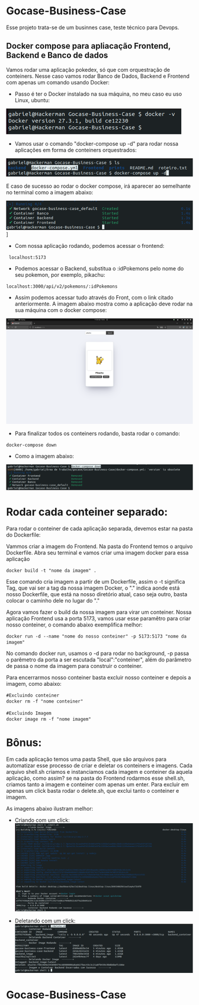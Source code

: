 # Gocase-Business-Case

Esse projeto trata-se de um businnes case, teste técnico para Devops.

## Docker compose para apliacação Frontend, Backend e Banco de dados

Vamos rodar uma aplicação pokedex, só que com orquestração de conteiners.
Nesse caso vamos rodar Banco de Dados, Backend e Frontend com apenas um comando usando Docker:

- Passo é ter o Docker instalado na sua máquina, no meu caso eu uso Linux, ubuntu:

![](https://github.com/Hypothasis/Gocase-Business-Case/blob/main/prints/docker_v.png)

- Vamos usar o comando "docker-compose up -d"  para rodar nossa aplicações em forma de conteiners orquestrados:

![](https://github.com/Hypothasis/Gocase-Business-Case/blob/main/prints/docker_compose.png)

E caso de sucesso ao rodar o docker compose, irá aparecer ao semelhante no terminal como a imagem abaixo:

![](https://github.com/Hypothasis/Gocase-Business-Case/blob/main/prints/docker_compose_sucess.png)]

- Com nossa aplicação rodando, podemos acessar o frontend:

```
 localhost:5173
```
- Podemos acessar o Backend, substitua o :idPokemons pelo nome do seu pokemon, por exemplo, pikachu:

```
localhost:3000/api/v2/pokemons/:idPokemons
```

- Assim podemos acessar tudo através do Front, com o link citado anteriormente. A imagem abaixo mostra como a aplicação deve rodar na sua máquina com o docker compose:

![](https://github.com/Hypothasis/Gocase-Business-Case/blob/main/prints/app_running.png)

- Para finalizar todos os conteiners rodando, basta rodar o comando:

```
docker-compose down
```

- Como a imagem abaixo:

![](https://github.com/Hypothasis/Gocase-Business-Case/blob/main/prints/docker_compose_down.png)

# Rodar cada conteiner separado:

Para rodar o conteiner de cada aplicação separada, devemos estar na pasta do Dockerfile:

Vammos criar a imagem do Frontend. Na pasta do Frontend temos o arquivo Dockerfile. Abra seu terminal e vamos criar uma imagem docker para essa aplicação

```
docker build -t "nome da imagem" .
```
Esse comando cria imagem a partir de um Dockerfile, assim o -t significa Tag, que vai ser a tag da nossa imagem Docker, o "." indica aonde está nosso Dockerfile, que está na nosso diretório atual, caso seja outro, basta colocar o caminho dele no lugar do "."

Agora vamos fazer o build da nossa imagem para virar um conteiner. Nossa aplicação Frontend usa a porta 5173, vamos usar esse paramêtro para criar nosso conteiner, o comando abaixo exemplifica melhor:

```
docker run -d --name "nome do nosso conteiner" -p 5173:5173 "nome da imagem"
```

No comando docker run, usamos o -d para rodar no background, -p passa o parêmetro da porta a ser escutada "local":"conteiner", além do parâmetro de passa o nome da imagem para construir o conteiner.

Para encerrarmos nosso conteiner basta excluir nosso conteiner e depois a imagem, como abaixo:
```
#Excluindo conteiner
docker rm -f "nome conteiner"

#Excluindo Imagem
docker image rm -f "nome imagem"
```

# Bônus:

Em cada aplicação temos uma pasta Shell, que são arquivos para automatizar esse processo de criar e deletar os conteiners e imagens. Cada arquivo shell.sh criamos e instanciamos cada imagem e conteiner da aquela aplicação, como assim? se na pasta do Frontend rodarmos esse shell.sh, criamos tanto a imagem e conteiner com apenas um enter. Para excluir em apenas um click basta rodar o delete.sh, que exclui tanto o conteiner e imagem.

As imagens abaixo ilustram melhor:

- Criando com um click:
![](https://github.com/Hypothasis/Gocase-Business-Case/blob/main/prints/shell.png)


- Deletando com um click:
![](https://github.com/Hypothasis/Gocase-Business-Case/blob/main/prints/delete_shell.png)
# Gocase-Business-Case
